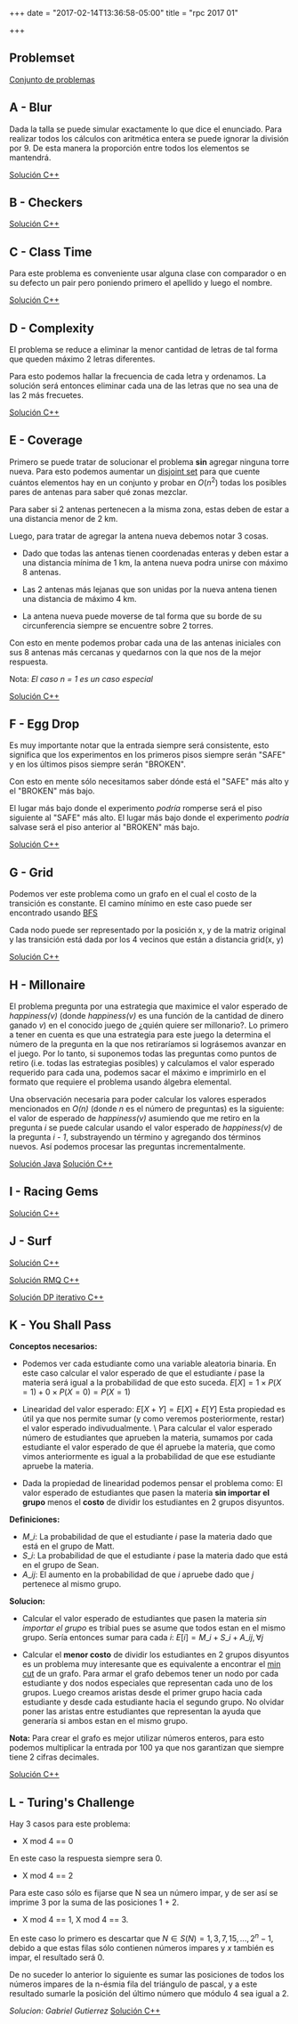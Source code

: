 +++
date = "2017-02-14T13:36:58-05:00"
title = "rpc 2017 01"

+++

## Problemset

[Conjunto de problemas](https://github.com/pin3da/Programming-contest/blob/master/solved/Others/RPC-2017-01/problems.pdf)

## A - Blur

Dada la talla se puede simular exactamente lo que dice el enunciado.
Para realizar todos los cálculos con aritmética entera se puede
ignorar la división por 9. De esta manera la proporción entre todos
los elementos se mantendrá.

[Solución C++](https://github.com/pin3da/Programming-contest/blob/master/solved/Others/RPC-2017-01/A.cc)

## B - Checkers
[Solución C++](https://github.com/Yefri97/Competitive-Programming/blob/master/RPC/2017/01st%20Contest/B.cc)

## C - Class Time

Para este problema es conveniente usar alguna clase con comparador o en su defecto
un pair pero poniendo primero el apellido y luego el nombre.

[Solución C++](https://github.com/pin3da/Programming-contest/blob/master/solved/Others/RPC-2017-01/C.cc)

## D - Complexity

El problema se reduce a eliminar la menor cantidad de letras de tal forma que
queden máximo 2 letras diferentes.

Para esto podemos hallar la frecuencia de cada letra y ordenamos. La solución
será entonces eliminar cada una de las letras que no sea una de las 2 más frecuetes.

[Solución C++](https://github.com/pin3da/Programming-contest/blob/master/solved/Others/RPC-2017-01/D.cc)

## E - Coverage

Primero se puede tratar de solucionar el problema **sin** agregar ninguna torre nueva. Para esto
podemos aumentar un [disjoint set](https://en.wikipedia.org/wiki/Disjoint-set_data_structure) para que cuente
cuántos elementos hay en un conjunto y probar en $O(n ^ 2)$ todas los posibles pares de antenas para
saber qué zonas mezclar.

Para saber si 2 antenas pertenecen a la misma zona, estas deben de estar a una distancia menor de 2 km.

Luego, para tratar de agregar la antena nueva debemos notar 3 cosas.

- Dado que todas las antenas tienen coordenadas enteras y deben estar a una distancia mínima de 1 km,
la antena nueva podra unirse con máximo 8 antenas.

- Las 2 antenas más lejanas que son unidas por la nueva antena tienen una distancia de máximo 4 km.

- La antena nueva puede moverse de tal forma que su borde de su circunferencia siempre se encuentre
sobre 2 torres.

Con esto en mente podemos probar cada una de las antenas iniciales con sus 8 antenas más cercanas
y quedarnos con la que nos de la mejor respuesta.

Nota: *El caso n = 1 es un caso especial*

[Solución C++](https://github.com/pin3da/Programming-contest/blob/master/solved/Others/RPC-2017-01/E.cc)

## F - Egg Drop

Es muy importante notar que la entrada siempre será consistente, esto significa que los experimentos
en los primeros pisos siempre serán "SAFE" y en los últimos pisos siempre serán "BROKEN".

Con esto en mente sólo necesitamos saber dónde está el "SAFE" más alto y el "BROKEN" más bajo.

El lugar más bajo donde el experimento *podría* romperse será el piso siguiente al "SAFE" más alto.
El lugar más bajo donde el experimento *podría* salvase será el piso anterior al "BROKEN" más bajo.

[Solución C++](https://github.com/pin3da/Programming-contest/blob/master/solved/Others/RPC-2017-01/F.cc)

## G - Grid

Podemos ver este problema como un grafo en el cual el costo de la transición es constante. El camino
mínimo en este caso puede ser encontrado usando [BFS](https://en.wikipedia.org/wiki/Breadth-first_search)

Cada nodo puede ser representado por la posición x, y de la matriz original y las transición está dada
por los 4 vecinos que están a distancia grid(x, y)

[Solución C++](https://github.com/pin3da/Programming-contest/blob/master/solved/Others/RPC-2017-01/G.cc)

## H - Millonaire

El problema pregunta por una estrategia que maximice el valor esperado de *happiness(v)*
(donde *happiness(v)* es una función de la cantidad de dinero ganado *v*) en el conocido
juego de ¿quién quiere ser millonario?. Lo primero a tener en cuenta es que una estrategia
para este juego la determina el número de la pregunta en la que nos retiraríamos si
lográsemos avanzar en el juego. Por lo tanto, si suponemos todas las preguntas como puntos
de retiro (i.e. todas las estrategias posibles) y calculamos el valor esperado requerido
para cada una, podemos sacar el máximo e imprimirlo en el formato que requiere el problema
usando álgebra elemental.

Una observación necesaria para poder calcular los valores esperados mencionados en *O(n)*
(donde *n* es el número de preguntas) es la siguiente: el valor de esperado de *happiness(v)*
asumiendo que me retiro en la pregunta *i* se puede calcular usando el valor esperado de
*happiness(v)* de la pregunta *i - 1*, substrayendo un término y agregando dos términos nuevos.
Así podemos procesar las preguntas incrementalmente.

[Solución Java](https://github.com/madxmad/utp-deprecared/blob/master/RPC-2017-01/millionaire.java)
[Solución C++](https://github.com/pin3da/Programming-contest/blob/master/solved/Others/RPC-2017-01/H.cc)

## I - Racing Gems
[Solución C++](https://github.com/madxmad/utp-deprecared/blob/master/RPC-2017-01/I.cpp)

## J - Surf
[Solución C++](https://github.com/madxmad/utp-deprecared/blob/master/RPC-2017-01/J.cpp)

[Solución RMQ C++](https://github.com/pin3da/Programming-contest/blob/master/solved/Others/RPC-2017-01/J.cc)

[Solución DP iterativo C++](https://github.com/Yefri97/Competitive-Programming/blob/master/RPC/2017/01st%20Contest/J.cc)

## K - You Shall Pass


**Conceptos necesarios:**

- Podemos ver cada estudiante como una variable aleatoria binaria. En este caso calcular el valor
esperado de que el estudiante $i$ pase la materia será igual a la probabilidad de que esto suceda.
$E[X] = 1 \times P(X=1) + 0 \times P(X=0) = P(X=1)$

- Linearidad del valor esperado:
$E[X + Y] = E[X] + E[Y]$
Esta propiedad es útil ya que nos permite sumar (y como veremos posteriormente, restar)
el valor esperado indivudualmente. \\
Para calcular el valor esperado número de estudiantes que aprueben la materia,
sumamos por cada estudiante el valor esperado de que él apruebe la materia, que como
vimos anteriormente es igual a la probabilidad de que ese estudiante apruebe la materia.

- Dada la propiedad de linearidad podemos pensar el problema como:
El valor esperado de estudiantes que pasen la materia **sin importar el grupo** menos
el **costo** de dividir los estudiantes en 2 grupos disyuntos.


**Definiciones:**

- $M\_i$: La probabilidad de que el estudiante $i$ pase la materia dado que está en el grupo de Matt.
- $S\_i$: La probabilidad de que el estudiante $i$ pase la materia dado que está en el grupo de Sean.
- $A\_{ij}$: El aumento en la probabilidad de que $i$ apruebe dado que $j$ pertenece al mismo grupo.

**Solucion:**

- Calcular el valor esperado de estudiantes que pasen la materia *sin importar el grupo*
es tribial pues se asume que todos estan en el mismo grupo. Sería entonces sumar para cada $i$:
$E[i] = M\_i + S\_i + A\_{ij}, \forall j$

- Calcular el **menor costo** de dividir los estudiantes en 2 grupos disyuntos es un problema
muy interesante que es equivalente a encontrar el [min cut](https://en.wikipedia.org/wiki/Minimum_cut)
de un grafo. Para armar el grafo debemos tener un nodo por cada estudiante y dos nodos especiales
que representan cada uno de los grupos. Luego creamos aristas desde el primer grupo hacia cada
estudiante y desde cada estudiante hacia el segundo grupo. No olvidar poner las aristas entre
estudiantes que representan la ayuda que generaría si ambos estan en el mismo grupo.

**Nota:** Para crear el grafo es mejor utilizar números enteros, para esto podemos
multiplicar la entrada por 100 ya que nos garantizan que siempre tiene 2 cifras decimales.

[Solución C++](https://github.com/pin3da/Programming-contest/blob/master/solved/Others/RPC-2017-01/K.cc)

## L - Turing's Challenge

Hay 3 casos para este problema:

- X mod 4 == 0

En este caso la respuesta siempre sera 0.

- X mod 4 == 2

Para este caso sólo es fijarse que N sea un número impar, y de ser así se imprime 3 por la suma
de las posiciones 1 + 2.

- X mod 4 == 1, X mod 4 == 3.

En este caso lo primero es descartar que $N \in S(N) = {1, 3, 7, 15, ..., 2^{n} - 1}$, debido
a que estas filas sólo contienen números impares y $x$ también es impar, el resultado será 0.

De no suceder lo anterior lo siguiente es sumar las posiciones de todos los números impares
de la n-ésmia fila del triángulo de pascal, y a este resultado sumarle la posición del
último número que módulo 4 sea igual a 2.

*Solucion: Gabriel Gutierrez*
[Solución C++](https://github.com/pin3da/Programming-contest/blob/master/solved/Others/RPC-2017-01/L.cc)
